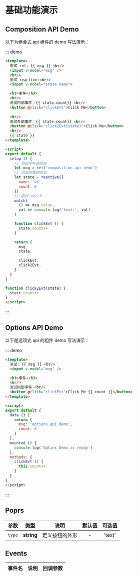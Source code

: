 # 基础功能演示

## Composition API Demo

以下为组合式 api 组件的 demo 写法演示：

::: demo
```html
<template>
  测试 ref: {{ msg }} <br/>
  <input v-model="msg" />
  <hr/>
  测试 reactive:<br/>
  <input v-model="state.name">

  <h3>事件</h3>
  <hr/>
  测试内部事件：{{ state.count}} <br/>
  <button @click="clickEvt">Click Me</button>
  
  <hr/>
  测试外部事件：{{ state.count}} <br/>
  <button @click="click2Evt(state)">Click Me</button>
  <br/>
  {{ state }}
</template>

<script>
export default {
  setup () {
    // 测试字符串绑定
    let msg = ref('composition api demo')
    // 测试对象的绑定
    let state = reactive({
      name: 'vc',
      count: 0
    })
    // 测试 watch
    watch(
      () => msg.value,
      val => console.log('test:', val)
    )

    function clickEvt () {
      state.count++
    }

    return {
      msg,
      state,

      clickEvt,
      click2Evt,
    }
  }
}

function click2Evt(state) {
  state.count++
}
</script>
```
:::


## Options API Demo

以下是选项式 api 的组件 demo 写法演示：

::: demo
```html
<template>
  测试: {{ msg }} <br/>
  <input v-model="msg" />

  <h3>事件</h3>
  <hr/>
  测试内部事件 <br/>
  <button @click="clickEvt">Click Me {{ count }}</button>
</template>

<script>
export default {
  data () {
    return {
      msg: 'options api demo',
      count: 0
    }
  },
  mounted () {
    console.log('Optins Demo is ready')
  },
  methods: {
    clickEvt () {
      this.count++
    }
  }
}
</script>
```
:::

## Poprs

| 参数 | 类型 | 说明 | 默认值 | 可选值 |
|---|---|---|:---:|:---:|
| `type` | **string** | 定义按钮的外形 | - | 'text' |

## Events

| 事件名 | 说明 | 回调参数 |
| --- | --- | --- |
